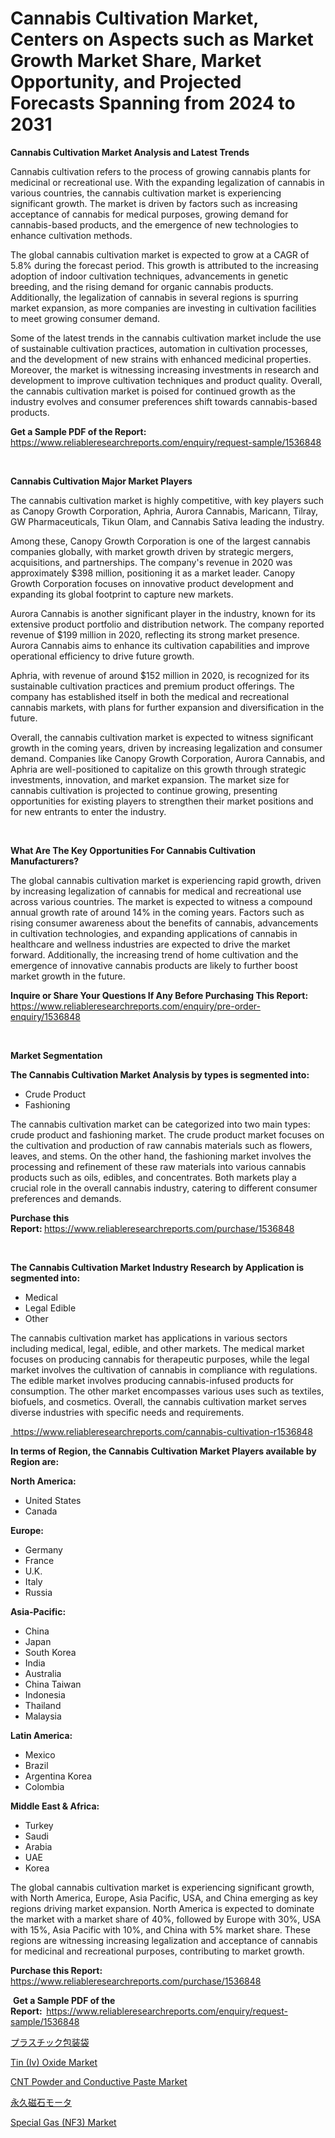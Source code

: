 <p><h1>Cannabis Cultivation Market, Centers on Aspects such as Market Growth Market Share, Market Opportunity, and Projected Forecasts Spanning from 2024 to 2031</h1></p><p><strong>Cannabis Cultivation Market Analysis and Latest Trends</strong></p>
<p><p>Cannabis cultivation refers to the process of growing cannabis plants for medicinal or recreational use. With the expanding legalization of cannabis in various countries, the cannabis cultivation market is experiencing significant growth. The market is driven by factors such as increasing acceptance of cannabis for medical purposes, growing demand for cannabis-based products, and the emergence of new technologies to enhance cultivation methods.</p><p>The global cannabis cultivation market is expected to grow at a CAGR of 5.8% during the forecast period. This growth is attributed to the increasing adoption of indoor cultivation techniques, advancements in genetic breeding, and the rising demand for organic cannabis products. Additionally, the legalization of cannabis in several regions is spurring market expansion, as more companies are investing in cultivation facilities to meet growing consumer demand.</p><p>Some of the latest trends in the cannabis cultivation market include the use of sustainable cultivation practices, automation in cultivation processes, and the development of new strains with enhanced medicinal properties. Moreover, the market is witnessing increasing investments in research and development to improve cultivation techniques and product quality. Overall, the cannabis cultivation market is poised for continued growth as the industry evolves and consumer preferences shift towards cannabis-based products.</p></p>
<p><strong>Get a Sample PDF of the Report:&nbsp;</strong> <a href="https://www.reliableresearchreports.com/enquiry/request-sample/1536848">https://www.reliableresearchreports.com/enquiry/request-sample/1536848</a></p>
<p>&nbsp;</p>
<p><strong>Cannabis Cultivation Major Market Players</strong></p>
<p><p>The cannabis cultivation market is highly competitive, with key players such as Canopy Growth Corporation, Aphria, Aurora Cannabis, Maricann, Tilray, GW Pharmaceuticals, Tikun Olam, and Cannabis Sativa leading the industry. </p><p>Among these, Canopy Growth Corporation is one of the largest cannabis companies globally, with market growth driven by strategic mergers, acquisitions, and partnerships. The company's revenue in 2020 was approximately $398 million, positioning it as a market leader. Canopy Growth Corporation focuses on innovative product development and expanding its global footprint to capture new markets.</p><p>Aurora Cannabis is another significant player in the industry, known for its extensive product portfolio and distribution network. The company reported revenue of $199 million in 2020, reflecting its strong market presence. Aurora Cannabis aims to enhance its cultivation capabilities and improve operational efficiency to drive future growth.</p><p>Aphria, with revenue of around $152 million in 2020, is recognized for its sustainable cultivation practices and premium product offerings. The company has established itself in both the medical and recreational cannabis markets, with plans for further expansion and diversification in the future.</p><p>Overall, the cannabis cultivation market is expected to witness significant growth in the coming years, driven by increasing legalization and consumer demand. Companies like Canopy Growth Corporation, Aurora Cannabis, and Aphria are well-positioned to capitalize on this growth through strategic investments, innovation, and market expansion. The market size for cannabis cultivation is projected to continue growing, presenting opportunities for existing players to strengthen their market positions and for new entrants to enter the industry.</p></p>
<p>&nbsp;</p>
<p><strong>What Are The Key Opportunities For Cannabis Cultivation Manufacturers?</strong></p>
<p><p>The global cannabis cultivation market is experiencing rapid growth, driven by increasing legalization of cannabis for medical and recreational use across various countries. The market is expected to witness a compound annual growth rate of around 14% in the coming years. Factors such as rising consumer awareness about the benefits of cannabis, advancements in cultivation technologies, and expanding applications of cannabis in healthcare and wellness industries are expected to drive the market forward. Additionally, the increasing trend of home cultivation and the emergence of innovative cannabis products are likely to further boost market growth in the future.</p></p>
<p><strong>Inquire or Share Your Questions If Any Before Purchasing This Report:</strong> <a href="https://www.reliableresearchreports.com/enquiry/pre-order-enquiry/1536848">https://www.reliableresearchreports.com/enquiry/pre-order-enquiry/1536848</a></p>
<p>&nbsp;</p>
<p><strong>Market Segmentation</strong></p>
<p><strong>The Cannabis Cultivation Market Analysis by types is segmented into:</strong></p>
<p><ul><li>Crude Product</li><li>Fashioning</li></ul></p>
<p><p>The cannabis cultivation market can be categorized into two main types: crude product and fashioning market. The crude product market focuses on the cultivation and production of raw cannabis materials such as flowers, leaves, and stems. On the other hand, the fashioning market involves the processing and refinement of these raw materials into various cannabis products such as oils, edibles, and concentrates. Both markets play a crucial role in the overall cannabis industry, catering to different consumer preferences and demands.</p></p>
<p><strong>Purchase this Report:&nbsp;</strong><a href="https://www.reliableresearchreports.com/purchase/1536848">https://www.reliableresearchreports.com/purchase/1536848</a></p>
<p>&nbsp;</p>
<p><strong>The Cannabis Cultivation Market Industry Research by Application is segmented into:</strong></p>
<p><ul><li>Medical</li><li>Legal Edible</li><li>Other</li></ul></p>
<p><p>The cannabis cultivation market has applications in various sectors including medical, legal, edible, and other markets. The medical market focuses on producing cannabis for therapeutic purposes, while the legal market involves the cultivation of cannabis in compliance with regulations. The edible market involves producing cannabis-infused products for consumption. The other market encompasses various uses such as textiles, biofuels, and cosmetics. Overall, the cannabis cultivation market serves diverse industries with specific needs and requirements.</p></p>
<p><a href="https://www.reliableresearchreports.com/cannabis-cultivation-r1536848">&nbsp;https://www.reliableresearchreports.com/cannabis-cultivation-r1536848</a></p>
<p><strong>In terms of Region, the Cannabis Cultivation Market Players available by Region are:</strong></p>
<p>
    <p> <strong> North America: </strong>
        <ul>
            <li>United States</li>
            <li>Canada</li>
        </ul>
        </p> 
    <p> <strong> Europe: </strong>
        <ul>
            <li>Germany</li>
            <li>France</li>
            <li>U.K.</li>
            <li>Italy</li>
            <li>Russia</li>
        </ul>
        </p> 
    <p> <strong> Asia-Pacific: </strong>
        <ul>
            <li>China</li>
            <li>Japan</li>
            <li>South Korea</li>
            <li>India</li>
            <li>Australia</li>
            <li>China Taiwan</li>
            <li>Indonesia</li>
            <li>Thailand</li>
            <li>Malaysia</li>
        </ul>
        </p> 
    <p> <strong> Latin America: </strong>
        <ul>
            <li>Mexico</li>
            <li>Brazil</li>
            <li>Argentina Korea</li>
            <li>Colombia</li>
        </ul>
        </p> 
    <p> <strong> Middle East & Africa: </strong>
        <ul>
            <li>Turkey</li>
            <li>Saudi</li>
            <li>Arabia</li>
            <li>UAE</li>
            <li>Korea</li>
        </ul>
    </p>
    </p>
<p><p>The global cannabis cultivation market is experiencing significant growth, with North America, Europe, Asia Pacific, USA, and China emerging as key regions driving market expansion. North America is expected to dominate the market with a market share of 40%, followed by Europe with 30%, USA with 15%, Asia Pacific with 10%, and China with 5% market share. These regions are witnessing increasing legalization and acceptance of cannabis for medicinal and recreational purposes, contributing to market growth.</p></p>
<p><strong>Purchase this Report: </strong><a href="https://www.reliableresearchreports.com/purchase/1536848">https://www.reliableresearchreports.com/purchase/1536848</a></p>
<p>&nbsp;<strong>Get a Sample PDF of the Report:&nbsp;&nbsp;</strong><a href="https://www.reliableresearchreports.com/enquiry/request-sample/1536848">https://www.reliableresearchreports.com/enquiry/request-sample/1536848</a></p>
<p><strong></strong></p>
<p><p><a href="https://github.com/dzy793153605/Market-Research-Report-List-2/blob/main/405854759215.md">プラスチック包装袋</a></p><p><a href="https://www.linkedin.com/pulse/tin-iv-oxide-market-growth-trends-covid-19-impact-forecasts-period-npv3e">Tin (Iv) Oxide Market</a></p><p><a href="https://issuu.com/reportprime-2/docs/cnt-powder-and-conductive-paste-market-size-2030.p">CNT Powder and Conductive Paste Market</a></p><p><a href="https://github.com/FrancoWeber2023/Market-Research-Report-List-1/blob/main/564718959213.md">永久磁石モータ</a></p><p><a href="https://www.linkedin.com/pulse/special-gas-nf3-market-size-reflecting-forecast-till-oqpre">Special Gas (NF3) Market</a></p></p>